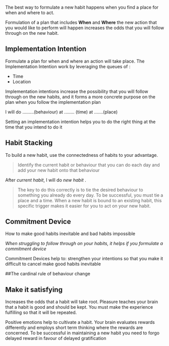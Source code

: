 The best way to formulate a new habit happens when you find a place for when and where to act.

Formulation of a plan that includes **When** and **Where** the new action that you would like to perform will happen increases the odds that you will follow through on the new habit.

## Implementation Intention
Formulate a plan for when and where an action will take place.
The Implementation Intention work by leveraging the queues of :
  * Time
  * Location

Implementation intentions increase the possibility that you will follow through on the new habits, and it forms a more concrete purpose on the plan when you follow the implementation plan

I will do .........(behaviour) at ........ (time) at .......(place)

Setting an implementation intention helps you to do the right thing at the time that you intend to do it

## Habit Stacking

To build a new habit, use the connectedness of habits to your advantage.

> Identify the current habit or behaviour that you can do each day and add your new habit onto that behaviour

After _current habit_, I will do _new habit_ .

>The key to do this correctly is to tie the desired behaviour to something you already do every day.
> To be successful, you must tie a place and a time.
>When a new habit is bound to an existing habit, this specific trigger makes it easier for you to act on your new habit.


## Commitment Device
How to make good habits inevitable and bad habits impossible

_When struggling to follow through on your habits, it helps if you formulate a commitment device_

Commitment Devices help to:
strengthen your intentions so that you make it difficult to cancel
make good habits inevitable

##The cardinal rule of behaviour change

## Make it satisfying

Increases the odds that a habit will take root. Pleasure teaches your brain that a habit is good and should be kept. You must make the experience fulfilling so that it will be repeated.

Positive emotions help to cultivate a habit. Your brain evaluates rewards differently and employs short term thinking where the rewards are concerned. To be successful in maintaining a new habit you need to forgo delayed reward in favour of delayed gratification
